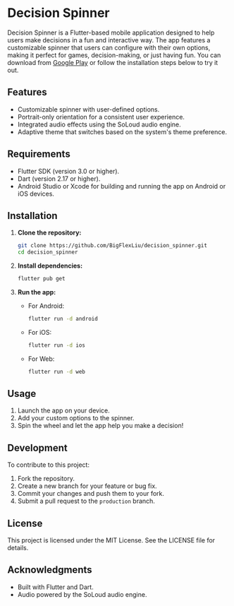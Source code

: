 # Decision Spinner

Decision Spinner is a Flutter-based mobile application designed to help users make decisions in a fun and interactive way. The app features a customizable spinner that users can configure with their own options, making it perfect for games, decision-making, or just having fun. You can download from [Google Play](https://play.google.com/store/apps/details?id=dev.vfile.decision_spin) or follow the installation steps below to try it out.

## Features
- Customizable spinner with user-defined options.
- Portrait-only orientation for a consistent user experience.
- Integrated audio effects using the SoLoud audio engine.
- Adaptive theme that switches based on the system's theme preference.

## Requirements
- Flutter SDK (version 3.0 or higher).
- Dart (version 2.17 or higher).
- Android Studio or Xcode for building and running the app on Android or iOS devices.

## Installation

1. **Clone the repository:**
   ```bash
   git clone https://github.com/BigFlexLiu/decision_spinner.git
   cd decision_spinner
   ```

2. **Install dependencies:**
   ```bash
   flutter pub get
   ```

3. **Run the app:**
   - For Android:
     ```bash
     flutter run -d android
     ```
   - For iOS:
     ```bash
     flutter run -d ios
     ```
   - For Web:
     ```bash
     flutter run -d web
     ```

## Usage
1. Launch the app on your device.
2. Add your custom options to the spinner.
3. Spin the wheel and let the app help you make a decision!

## Development
To contribute to this project:

1. Fork the repository.
2. Create a new branch for your feature or bug fix.
3. Commit your changes and push them to your fork.
4. Submit a pull request to the `production` branch.

## License
This project is licensed under the MIT License. See the LICENSE file for details.

## Acknowledgments
- Built with Flutter and Dart.
- Audio powered by the SoLoud audio engine.

